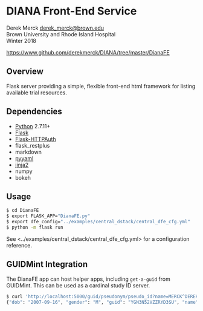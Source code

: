 # DIANA Front-End Service

Derek Merck <derek_merck@brown.edu>  
Brown University and Rhode Island Hospital  
Winter 2018

<https://www.github.com/derekmerck/DIANA/tree/master/DianaFE>


## Overview

Flask server providing a simple, flexible front-end html framework for listing available trial resources.


## Dependencies

- [Python][] 2.7.11+
- [Flask][]
- [Flask-HTTPAuth][]
- flask_restplus
- markdown
- [pyyaml][]
- [jinja2][]
- numpy
- bokeh

[Python]: http://www.python.org
[Flask]: http://flask.pocoo.org
[Flask-HTTPAuth]: https://github.com/miguelgrinberg/Flask-HTTPAuth
[pyyaml]: http://pyyaml.org
[jinja2]: http://jinja.pocoo.org


## Usage

```bash
$ cd DianaFE
$ export FLASK_APP="DianaFE.py"
$ export dfe_config="../examples/central_dstack/central_dfe_cfg.yml"
$ python -m flask run
```

See <../examples/central_dstack/central_dfe_cfg.yml> for a configuration reference.


## GUIDMint Integration

The DianaFE app can host helper apps, including `get-a-guid` from GUIDMint.  This can be used as a cardinal study ID server.

```bash
$ curl 'http://localhost:5000/guid/pseudonym/pseudo_id?name=MERCK^DEREK&gender=M&age=10'
{"dob": "2007-09-16", "gender": "M", "guid": "YGN3N52VZZRYD3SU", "name": "YOUMANS^GUY^N"}
```
